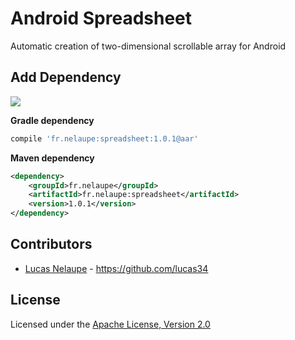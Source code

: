 # Android Spreadsheet

Automatic creation of two-dimensional scrollable array for Android

## Add Dependency

<a href='http://search.maven.org/#search%7Cga%7C1%7Cg%3A%22fr.nelaupe%22%20AND%20a%3A%22spreadsheet%22'><img src='http://img.shields.io/maven-central/v/fr.nelaupe/spreadsheet.svg'></a>

**Gradle dependency**

``` groovy
compile 'fr.nelaupe:spreadsheet:1.0.1@aar'
```

**Maven dependency**

``` xml
<dependency>
    <groupId>fr.nelaupe</groupId>
    <artifactId>fr.nelaupe:spreadsheet</artifactId>
    <version>1.0.1</version>
</dependency>
```

## Contributors

* [Lucas Nelaupe](http://www.lucas-nelaupe.fr/) - <https://github.com/lucas34>

## License

Licensed under the [Apache License, Version 2.0](http://www.apache.org/licenses/LICENSE-2.0.html)
